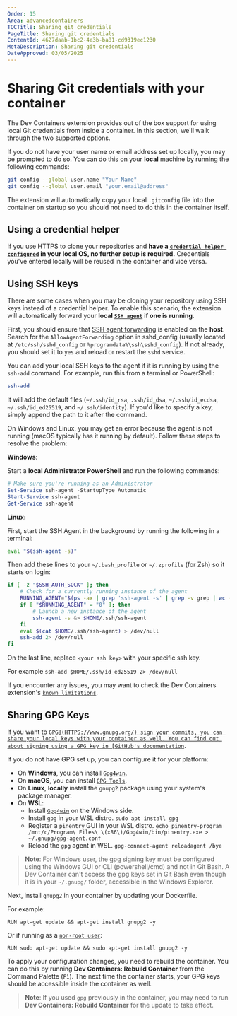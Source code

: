 ```yaml
---
Order: 15
Area: advancedcontainers
TOCTitle: Sharing git credentials
PageTitle: Sharing git credentials
ContentId: 4627daab-1bc2-4e3b-ba81-cd9319ec1230
MetaDescription: Sharing git credentials
DateApproved: 03/05/2025
---
```


# Sharing Git credentials with your container

The Dev Containers extension provides out of the box support for using local Git
credentials from inside a container. In this section, we'll walk through the two
supported options.

If you do not have your user name or email address set up locally, you may be
prompted to do so. You can do this on your **local** machine by running the
following commands:

```bash
git config --global user.name "Your Name"
git config --global user.email "your.email@address"
```

The extension will automatically copy your local `.gitconfig` file into the
container on startup so you should not need to do this in the container itself.

## Using a credential helper

If you use HTTPS to clone your repositories and **have a
[`credential helper configured`](HTTPS://docs.github.com/get-started/getting-started-with-git/caching-your-github-credentials-in-git)
in your local OS, no further setup is required.** Credentials you've entered
locally will be reused in the container and vice versa.

## Using SSH keys

There are some cases when you may be cloning your repository using SSH keys
instead of a credential helper. To enable this scenario, the extension will
automatically forward your **local [`SSH agent`](HTTPS://www.ssh.com/ssh/agent)
if one is running**.

First, you should ensure that
[SSH agent forwarding](https://www.ssh.com/academy/ssh/agent#ssh-agent-forwarding)
is enabled on the **host**. Search for the `AllowAgentForwarding` option in
sshd_config (usually located at `/etc/ssh/sshd_config` or
`%programdata%\ssh\sshd_config`). If not already, you should set it to `yes` and
reload or restart the `sshd` service.

You can add your local SSH keys to the agent if it is running by using the
`ssh-add` command. For example, run this from a terminal or PowerShell:

```bash
ssh-add
```

It will add the default files (`~/.ssh/id_rsa`, `.ssh/id_dsa`,
`~/.ssh/id_ecdsa`, `~/.ssh/id_ed25519`, and `~/.ssh/identity`). If you'd like to
specify a key, simply append the path to it after the command.

On Windows and Linux, you may get an error because the agent is not running
(macOS typically has it running by default). Follow these steps to resolve the
problem:

**Windows**:

Start a **local Administrator PowerShell** and run the following commands:

```powershell
# Make sure you're running as an Administrator
Set-Service ssh-agent -StartupType Automatic
Start-Service ssh-agent
Get-Service ssh-agent
```

**Linux:**

First, start the SSH Agent in the background by running the following in a
terminal:

```bash
eval "$(ssh-agent -s)"
```

Then add these lines to your `~/.bash_profile` or `~/.zprofile` (for Zsh) so it
starts on login:

```bash
if [ -z "$SSH_AUTH_SOCK" ]; then
	# Check for a currently running instance of the agent
	RUNNING_AGENT="$(ps -ax | grep 'ssh-agent -s' | grep -v grep | wc -l | tr -d '[:space:]')"
	if [ "$RUNNING_AGENT" = "0" ]; then
		# Launch a new instance of the agent
		ssh-agent -s &> $HOME/.ssh/ssh-agent
	fi
	eval $(cat $HOME/.ssh/ssh-agent) > /dev/null
	ssh-add 2> /dev/null
fi
```

On the last line, replace `<your ssh key>` with your specific ssh key.

For example `ssh-add $HOME/.ssh/id_ed25519 2> /dev/null`

If you encounter any issues, you may want to check the Dev Containers
extension's
[`known limitations`](/docs/devcontainers/containers.md#known-limitations).

## Sharing GPG Keys

If you want to [`GPG](HTTPS://www.gnupg.org/) sign your commits, you can share
your local keys with your container as well. You can find out about signing
using a GPG key in
[GitHub's documentation`](HTTPS://docs.github.com/authentication/managing-commit-signature-verification).

If you do not have GPG set up, you can configure it for your platform:

- On **Windows**, you can install [`Gpg4win`](HTTPS://www.gpg4win.org/).
- On **macOS**, you can install [`GPG Tools`](HTTPS://gpgtools.org/).
- On **Linux**, **locally** install the `gnupg2` package using your system's
  package manager.
- On **WSL**:
    - Install [`Gpg4win`](HTTPS://www.gpg4win.org/) on the Windows side.
    - Install `gpg` in your WSL distro. `sudo apt install gpg`
    - Register a `pinentry` GUI in your WSL distro.
      `echo pinentry-program /mnt/c/Program\ Files\ \(x86\)/Gpg4win/bin/pinentry.exe > ~/.gnupg/gpg-agent.conf`
    - Reload the `gpg` agent in WSL. `gpg-connect-agent reloadagent /bye`

> **Note**: For Windows user, the gpg signing key must be configured using the
> Windows GUI or CLI (powershell/cmd) and not in Git Bash. A Dev Container can't
> access the gpg keys set in Git Bash even though it is in your `~/.gnupg/`
> folder, accessible in the Windows Explorer.

Next, install `gnupg2` in your container by updating your Dockerfile.

For example:

```docker
RUN apt-get update && apt-get install gnupg2 -y
```

Or if running as a
[`non-root user`](/remote/advancedcontainers/add-nonroot-user.md):

```docker
RUN sudo apt-get update && sudo apt-get install gnupg2 -y
```

To apply your configuration changes, you need to rebuild the container. You can
do this by running **Dev Containers: Rebuild Container** from the Command
Palette (`F1`). The next time the container starts, your GPG keys should be
accessible inside the container as well.

> **Note**: If you used `gpg` previously in the container, you may need to run
> **Dev Containers: Rebuild Container** for the update to take effect.
